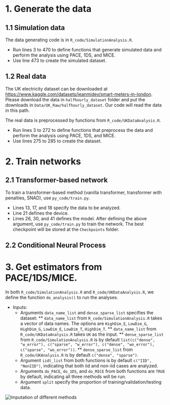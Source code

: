 # 1. Generate the data
## 1.1 Simulation data
The data generating code is in `R_code/SimulationAnalysis.R`. 
* Run lines 3 to 470 to define functions that generate simulated data and perform the analysis using PACE, 1DS, and MICE. 
* Use line 473 to create the simulated dataset.

## 1.2 Real data
The UK electricity dataset can be downloaded at https://www.kaggle.com/datasets/jeanmidev/smart-meters-in-london. Please download the data in `halfhourly_dataset` folder and put the downloads in `Data/UK_Raw/halfhourly_dataset`. Our code will read the data in this path.

The real data is preprocessed by functions from `R_code/UKDataAnalysis.R`. 
* Run lines 3 to 272 to define functions that preprocess the data and perform the analysis using PACE, 1DS, and MICE. 
* Use lines 275 to 285 to create the dataset.

# 2. Train networks
## 2.1 Transformer-based network
To train a transformer-based method (vanilla transformer, transformer with penalties, SNAD), use `py_code/train.py`.
* Lines 13, 17, and 18 specify the data to be analyzed.
* Line 21 defines the device.
* Lines 26, 30, and 41 defines the model.
After defining the above argument, use `py_code/train.py` to train the network. The best checkpoint will be stored at the `Checkpoints` folder.

## 2.2 Conditional Neural Process

# 3. Get estimators from PACE/1DS/MICE.
In both `R_code/SimulationAnalysis.R` and `R_code/UKDataAnalysis.R`, we define the function `do_analysis()` to run the analyses.
- Inputs:
  * Arguments `data_name_list` and `dense_sparse_list` specifies the dataset:
    ** `data_name_list` from `R_code/SimulationAnalysis.R` takes a vector of data names. The options are `HighDim_E`, `LowDim_G`, `HighDim_G`, `LowDim_E`, `LowDim_T`, `HighDim_T`.
    ** `data_name_list` from `R_code/UKDataAnalysis.R` takes `UK` as the input.
    ** `dense_sparse_list` from `R_code/SimulationAnalysis.R` is by default `list(c("dense", "w_error"), c("sparse", "w_error"), c("dense", "wo_error"), c("sparse", "wo_error"))`.
    ** `dense_sparse_list` from `R_code/UKAnalysis.R` is by default `c("dense", "sparse")`.
  * Argument `iidt_list` from both functions is by default `c("IID", "NonIID")`, indicating that both iid and non-iid cases are analyzed.
  * Arguments `do_PACE`, `do_1DS`, and `do_MICE` from both functions are `TRUE` by default, indicating all three methods will be run.
  * Argument `split` specify the proportion of training/validation/testing data.

  

![Imputation of different methods](https://github.com/eric40065/FunctionalTransformer/blob/main/Rplot.png)


